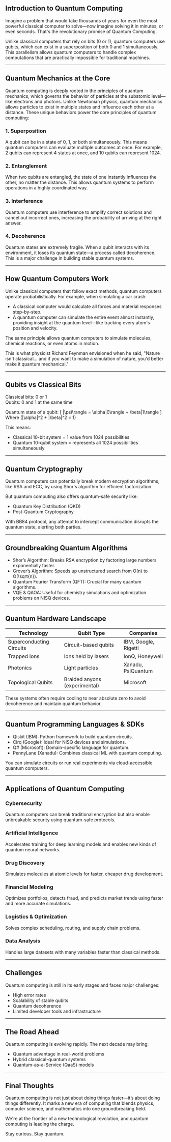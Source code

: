## Introduction to Quantum Computing

Imagine a problem that would take thousands of years for even the most powerful classical computer to solve—now imagine solving it in minutes, or even seconds. That's the revolutionary promise of Quantum Computing.

Unlike classical computers that rely on bits (0 or 1), quantum computers use qubits, which can exist in a superposition of both 0 and 1 simultaneously. This parallelism allows quantum computers to handle complex computations that are practically impossible for traditional machines.

---

## Quantum Mechanics at the Core
Quantum computing is deeply rooted in the principles of quantum mechanics, which governs the behavior of particles at the subatomic level—like electrons and photons. Unlike Newtonian physics, quantum mechanics allows particles to exist in multiple states and influence each other at a distance. These unique behaviors power the core principles of quantum computing:

### 1. Superposition
A qubit can be in a state of 0, 1, or both simultaneously. This means quantum computers can evaluate multiple outcomes at once. For example, 2 qubits can represent 4 states at once, and 10 qubits can represent 1024.

### 2. Entanglement
When two qubits are entangled, the state of one instantly influences the other, no matter the distance. This allows quantum systems to perform operations in a highly coordinated way.

### 3. Interference
Quantum computers use interference to amplify correct solutions and cancel out incorrect ones, increasing the probability of arriving at the right answer.

### 4. Decoherence
Quantum states are extremely fragile. When a qubit interacts with its environment, it loses its quantum state—a process called decoherence. This is a major challenge in building stable quantum systems.

---

## How Quantum Computers Work

Unlike classical computers that follow exact methods, quantum computers operate probabilistically. For example, when simulating a car crash:
- A classical computer would calculate all forces and material responses step-by-step.
- A quantum computer can simulate the entire event almost instantly, providing insight at the quantum level—like tracking every atom's position and velocity.

The same principle allows quantum computers to simulate molecules, chemical reactions, or even atoms in motion.

This is what physicist Richard Feynman envisioned when he said, "Nature isn't classical... and if you want to make a simulation of nature, you'd better make it quantum mechanical."

---

## Qubits vs Classical Bits

Classical bits: 0 or 1  
Qubits: 0 and 1 at the same time

Quantum state of a qubit:
\[ |\psi\rangle = \alpha|0\rangle + \beta|1\rangle \]
Where \(|\alpha|^2 + |\beta|^2 = 1\)

This means:
- Classical 10-bit system = 1 value from 1024 possibilities
- Quantum 10-qubit system = represents all 1024 possibilities simultaneously

---

## Quantum Cryptography

Quantum computers can potentially break modern encryption algorithms, like RSA and ECC, by using Shor's algorithm for efficient factorization.

But quantum computing also offers quantum-safe security like:
- Quantum Key Distribution (QKD)
- Post-Quantum Cryptography

With BB84 protocol, any attempt to intercept communication disrupts the quantum state, alerting both parties.

---

## Groundbreaking Quantum Algorithms

- Shor’s Algorithm: Breaks RSA encryption by factoring large numbers exponentially faster.
- Grover’s Algorithm: Speeds up unstructured search from O(n) to O(\sqrt{n}).
- Quantum Fourier Transform (QFT): Crucial for many quantum algorithms.
- VQE & QAOA: Useful for chemistry simulations and optimization problems on NISQ devices.

---

## Quantum Hardware Landscape

| Technology              | Qubit Type                  | Companies                  |
|------------------------|-----------------------------|----------------------------|
| Superconducting Circuits | Circuit-based qubits        | IBM, Google, Rigetti       |
| Trapped Ions           | Ions held by lasers         | IonQ, Honeywell            |
| Photonics              | Light particles             | Xanadu, PsiQuantum         |
| Topological Qubits     | Braided anyons (experimental) | Microsoft                  |

These systems often require cooling to near absolute zero to avoid decoherence and maintain quantum behavior.

---

## Quantum Programming Languages & SDKs

- Qiskit (IBM): Python framework to build quantum circuits.
- Cirq (Google): Ideal for NISQ devices and simulations.
- Q# (Microsoft): Domain-specific language for quantum.
- PennyLane (Xanadu): Combines classical ML with quantum computing.

You can simulate circuits or run real experiments via cloud-accessible quantum computers.

---

## Applications of Quantum Computing

### Cybersecurity
Quantum computers can break traditional encryption but also enable unbreakable security using quantum-safe protocols.

### Artificial Intelligence
Accelerates training for deep learning models and enables new kinds of quantum neural networks.

### Drug Discovery
Simulates molecules at atomic levels for faster, cheaper drug development.

### Financial Modeling
Optimizes portfolios, detects fraud, and predicts market trends using faster and more accurate simulations.

### Logistics & Optimization
Solves complex scheduling, routing, and supply chain problems.

### Data Analysis
Handles large datasets with many variables faster than classical methods.

---

## Challenges

Quantum computing is still in its early stages and faces major challenges:
- High error rates
- Scalability of stable qubits
- Quantum decoherence
- Limited developer tools and infrastructure

---

## The Road Ahead

Quantum computing is evolving rapidly. The next decade may bring:
- Quantum advantage in real-world problems
- Hybrid classical-quantum systems
- Quantum-as-a-Service (QaaS) models

---

## Final Thoughts

Quantum computing is not just about doing things faster—it’s about doing things differently. It marks a new era of computing that blends physics, computer science, and mathematics into one groundbreaking field.

We're at the frontier of a new technological revolution, and quantum computing is leading the charge.

Stay curious. Stay quantum.
